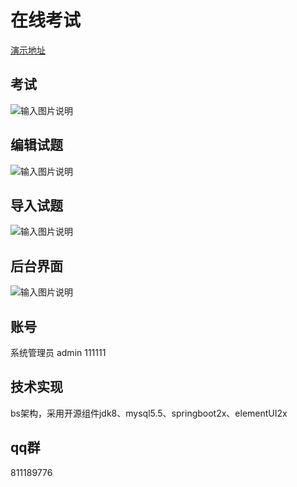 # 在线考试
[演示地址](http://47.92.221.134:8080/exam)

## 考试
![输入图片说明](https://images.gitee.com/uploads/images/2021/0715/154830_a20c6542_393390.png "屏幕截图.png")

## 编辑试题
![输入图片说明](https://images.gitee.com/uploads/images/2021/0715/155838_336be2cd_393390.png "屏幕截图.png")
## 导入试题
![输入图片说明](https://images.gitee.com/uploads/images/2019/0816/095158_81637199_393390.png)

## 后台界面
![输入图片说明](https://images.gitee.com/uploads/images/2021/0715/155405_bf687e9d_393390.png "屏幕截图.png")

## 账号
系统管理员	admin	111111

## 技术实现
bs架构，采用开源组件jdk8、mysql5.5、springboot2x、elementUI2x

## qq群
811189776